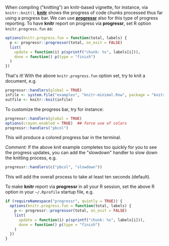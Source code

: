 <!--
%\VignetteIndexEntry{progressr: Render 'knitr' Documents}
%\VignetteAuthor{Henrik Bengtsson}
%\VignetteKeyword{R}
%\VignetteKeyword{package}
%\VignetteKeyword{vignette}
%\VignetteKeyword{knitr}
%\VignetteEngine{progressr::selfonly}
-->

When compiling ("knitting") an knitr-based vignette, for instance, via
`knitr::knit()`, **[knitr]** shows the progress of code chunks
processed thus far using a progress bar.  We can use **[progressr]**
also for this type of progress reporting.  To have **knitr** report on
progress via **progressr**, set R option `knitr.progress.fun` as:

```r
options(knitr.progress.fun = function(total, labels) {
  p <- progressr::progressor(total, on_exit = FALSE)
  list(
    update = function(i) p(sprintf("chunk: %s", labels[i])),
    done = function() p(type = "finish")
  )
})
```

That's it! With the above `knitr.progress.fun` option set, try to knit
a document, e.g.

```r
progressr::handlers(global = TRUE)
infile <- system.file("examples", "knitr-minimal.Rnw", package = "knitr")
outfile <- knitr::knit(infile)
```

To customize the progress bar, try for instance:

```r
progressr::handlers(global = TRUE)
options(crayon.enabled = TRUE)  ## force use of colors
progressr::handlers("pbcol")
```

This will produce a colored progress bar in the terminal.

_Comment:_ If the above knit example completes too quickly for you to
see the progress updates, you can add the "slowdown" handler to slow
down the knitting process, e.g.

```r
progressr::handlers(c("pbcol", "slowdown"))
```

This will add the overall process to take at least ten seconds
(default).


To make **knitr** report via **progressr** in all your R session, set
the above R option in your <code>~/.Rprofile</code> startup file, e.g.

```r
if (requireNamespace("progressr", quietly = TRUE)) {
  options(knitr.progress.fun = function(total, labels) {
    p <- progressr::progressor(total, on_exit = FALSE)
    list(
      update = function(i) p(sprintf("chunk: %s", labels[i])),
      done = function() p(type = "finish")
    )
  })
}
```


[progressr]: https://progressr.futureverse.org
[knitr]: https://cran.r-project.org/package=knitr
